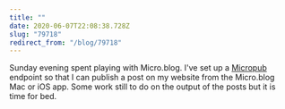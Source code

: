 ```yaml
---
title: ""
date: 2020-06-07T22:08:38.728Z
slug: "79718"
redirect_from: "/blog/79718"
---
```

Sunday evening spent playing with Micro.blog. I've set up a [Micropub](https://indieweb.org/Micropub) endpoint so that I can publish a post on my website from the Micro.blog Mac or iOS app. Some work still to do on the output of the posts but it is time for bed.
